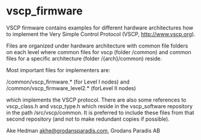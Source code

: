 vscp_firmware
=============

VSCP firmware contains examples for different hardware architectures how to
implement the Very Simple Control Protocol (VSCP, http://www.vscp.org).

Files are organized under hardware architecture with common file folders on
each level where common files for vscp (folder /common) and common
files for a specific architecture (folder /{arch}/common) reside. 

Most important files for implementers are:

/common/vscp_firmware.* (for Level I nodes) and
/common/vscp_firmware_level2.* (forLevel II nodes)

which implements the VSCP protocol. There are also some references to
vscp_class.h and vscp_type.h which reside in the vscp_software repository
in the path /src/vscp/common. It is preferred to include these files from
that second repository (and not to make redundant copies if possible).

Ake Hedman <akhe@grodansparadis.com>, Grodans Paradis AB
